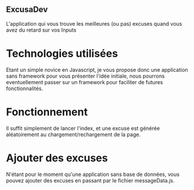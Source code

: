 ## ExcusaDev

L'application qui vous trouve les meilleures (ou pas) excuses quand vous avez du retard sur vos Inputs

# Technologies utilisées

Etant un simple novice en Javascript, je vous propose donc une application sans framework
pour vous présenter l'idée initiale, nous pourrons eventuellement passer sur un framework pour faciliter
de futures fonctionnalités.


# Fonctionnement

Il suffit simplement de lancer l'index, et une excuse est générée aléatoirement au chargement/rechargement de la page.

# Ajouter des excuses

N'étant pour le moment qu'une application sans base de données, vous pouvez ajouter des excuses en passant par le fichier messageData.js.


